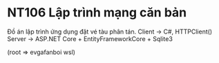 # NT106 Lập trình mạng căn bản
Đồ án lập trình ứng dụng đặt vé tàu phân tán.
Client -> C#, HTTPClient()
Server -> ASP.NET Core + EntityFrameworkCore + Sqlite3

(root => evgafanboi wsl)
